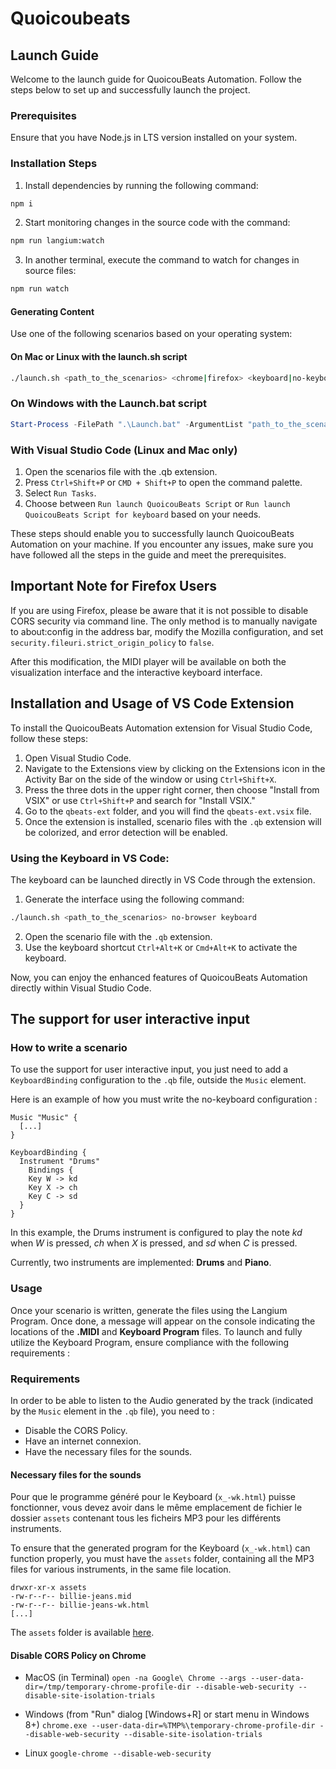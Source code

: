 # Quoicoubeats


## Launch Guide

Welcome to the launch guide for QuoicouBeats Automation. Follow the steps below to set up and successfully launch the project.

### Prerequisites
Ensure that you have Node.js in LTS version installed on your system.

### Installation Steps

1. Install dependencies by running the following command:

```bash
npm i
```

2. Start monitoring changes in the source code with the command:

```bash
npm run langium:watch
```

3. In another terminal, execute the command to watch for changes in source files:

```bash
npm run watch
```

#### Generating Content

Use one of the following scenarios based on your operating system:

#### On Mac or Linux with the launch.sh script

```bash
./launch.sh <path_to_the_scenarios> <chrome|firefox> <keyboard|no-keyboard>
```

### On Windows with the Launch.bat script

```powershell
Start-Process -FilePath ".\Launch.bat" -ArgumentList "path_to_the_scenarios", "chrome|firefox|no-browser", "keyboard|no-keyboard" .... -Wait
```

### With Visual Studio Code (Linux and Mac only)

1. Open the scenarios file with the .qb extension.
2. Press `Ctrl+Shift+P` or `CMD + Shift+P` to open the command palette.
3. Select `Run Tasks`.
4. Choose between `Run launch QuoicouBeats Script` or `Run launch QuoicouBeats Script for keyboard` based on your needs.

These steps should enable you to successfully launch QuoicouBeats Automation on your machine. If you encounter any issues, make sure you have followed all the steps in the guide and meet the prerequisites.

## Important Note for Firefox Users
If you are using Firefox, please be aware that it is not possible to disable CORS security via command line. The only method is to manually navigate to about:config in the address bar, modify the Mozilla configuration, and set `security.fileuri.strict_origin_policy` to `false`. 

After this modification, the MIDI player will be available on both the visualization interface and the interactive keyboard interface.


## Installation and Usage of VS Code Extension

To install the QuoicouBeats Automation extension for Visual Studio Code, follow these steps:

1. Open Visual Studio Code.
2. Navigate to the Extensions view by clicking on the Extensions icon in the Activity Bar on the side of the window or using `Ctrl+Shift+X`.
3. Press the three dots in the upper right corner, then choose "Install from VSIX" or use `Ctrl+Shift+P` and search for "Install VSIX."
4. Go to the `qbeats-ext` folder, and you will find the `qbeats-ext.vsix` file.
5. Once the extension is installed, scenario files with the `.qb` extension will be colorized, and error detection will be enabled.

### Using the Keyboard in VS Code:

The keyboard can be launched directly in VS Code through the extension.

1. Generate the interface using the following command:

```bash
./launch.sh <path_to_the_scenarios> no-browser keyboard
```

2. Open the scenario file with the `.qb` extension.
3. Use the keyboard shortcut `Ctrl+Alt+K` or `Cmd+Alt+K` to activate the keyboard.

Now, you can enjoy the enhanced features of QuoicouBeats Automation directly within Visual Studio Code.

## The support for user interactive input

### How to write a scenario

To use the support for user interactive input, you just need to add a `KeyboardBinding` configuration to the `.qb` file, outside the `Music` element.

Here is an example of how you must write the no-keyboard configuration :

```
Music "Music" {
  [...]
}

KeyboardBinding {
  Instrument "Drums"
	Bindings {
    Key W -> kd
    Key X -> ch
    Key C -> sd
  }
}
```

In this example, the Drums instrument is configured to play the note _kd_ when _W_ is pressed, _ch_ when _X_ is pressed, and _sd_ when _C_ is pressed.

Currently, two instruments are implemented: **Drums** and **Piano**.

### Usage

Once your scenario is written, generate the files using the Langium Program. Once done, a message will appear on the console indicating the locations of the **.MIDI** and **Keyboard Program** files. To launch and fully utilize the Keyboard Program, ensure compliance with the following requirements :

### Requirements

In order to be able to listen to the Audio generated by the track (indicated by the `Music` element in the `.qb` file), you need to :

- Disable the CORS Policy.
- Have an internet connexion.
- Have the necessary files for the sounds.

#### Necessary files for the sounds

Pour que le programme généré pour le Keyboard (`x_-wk.html`) puisse fonctionner, vous devez avoir dans le même emplacement de fichier le dossier `assets` contenant tous les ficheirs MP3 pour les différents instruments.

To ensure that the generated program for the Keyboard (`x_-wk.html`) can function properly, you must have the `assets` folder, containing all the MP3 files for various instruments, in the same file location.

```
drwxr-xr-x assets
-rw-r--r-- billie-jeans.mid
-rw-r--r-- billie-jeans-wk.html
[...]
```

The `assets` folder is available [here](/generated/assets/).

#### Disable CORS Policy on Chrome

- MacOS (in Terminal)
  `open -na Google\ Chrome --args --user-data-dir=/tmp/temporary-chrome-profile-dir --disable-web-security --disable-site-isolation-trials`

- Windows (from "Run" dialog [Windows+R] or start menu in Windows 8+)
  `chrome.exe --user-data-dir=%TMP%\temporary-chrome-profile-dir --disable-web-security --disable-site-isolation-trials`

- Linux
  `google-chrome --disable-web-security`
